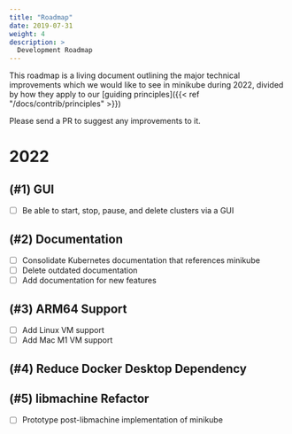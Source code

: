 ```yaml
---
title: "Roadmap"
date: 2019-07-31
weight: 4
description: >
  Development Roadmap
---
```


This roadmap is a living document outlining the major technical improvements which we would like to see in minikube during 2022, divided by how they apply to our [guiding principles]({{< ref "/docs/contrib/principles" >}})

Please send a PR to suggest any improvements to it.

# 2022

## (#1) GUI

- [ ] Be able to start, stop, pause, and delete clusters via a GUI

## (#2) Documentation

- [ ] Consolidate Kubernetes documentation that references minikube
- [ ] Delete outdated documentation
- [ ] Add documentation for new features

## (#3) ARM64 Support

- [ ] Add Linux VM support
- [ ] Add Mac M1 VM support

## (#4) Reduce Docker Desktop Dependency	

## (#5) libmachine Refactor

- [ ] Prototype post-libmachine implementation of minikube
